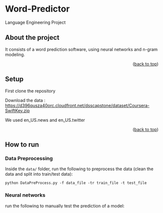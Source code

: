 # Word-Predictor
Language Engineering Project

## About the project

It consists of a word prediction software, using neural networks and n-gram modeling.

<p align="right">(<a href="#top">back to top</a>)</p>

## Setup

First clone the repository

Download the data : https://d396qusza40orc.cloudfront.net/dsscapstone/dataset/Coursera-SwiftKey.zip

We used en_US.news and en_US.twitter

<p align="right">(<a href="#top">back to top</a>)</p>

## How to run

### Data Preprocessing
Inside the `data/` folder, run the following to preprocess the data (clean the data and split into train/test data): 
```
python DataPreProcess.py -f data_file -tr train_file -t test_file
```

### Neural networks

run the following to manually test the prediction of a model:
```
python RNN.py -ld -lw -news -wp
```
and you will be able to start typing words/sentences. Whenever you press enter, the program will output 3 predictions for the current word, or the next one if your input ends with a whitespace. Input exit if you wish to end the program.
The flags in parentheses are optional and mean:
`-ld`: to load existing model
`-lw`: to use lower-case model
`-news`: to use model trained on news dataset (default is blog post model)

run the following to train an lstm model:
```
python RNN.py -ld -tr -lw -f "train_file" -e number
```
where:
`-f`: path to training file
`-e`: number of epochs (default 5)
`-tr`: train

run the following to evaluate an lstm model:
```
python RNN.py -ld -lw -tf "test_file" -news -ev
```
where:
`-tf`: path to test file

### Trigram model

run the following to build a trigram model file from the raw data:
```
python TrigramTrainer.py -f path/to/data -d path/to/model
```
Optional: add the `-ls` flag to apply laplace smoothing and `-lc` to lowerise the data when processing it.

run to following to run the prediction CLI from a model file:
```
python3 TrigramTester.py -m path/to/model
```
Optional: add `-k path/to/test_data` to compute the proportion of saved keystrokes when running the predictor on test data. 

<p align="right">(<a href="#top">back to top</a>)</p>

